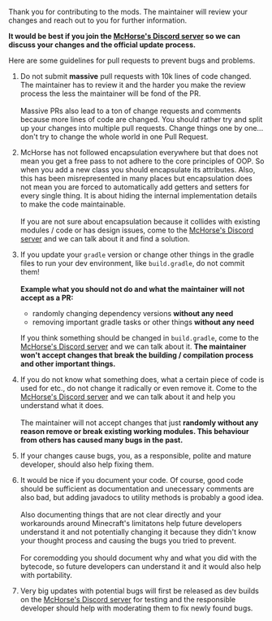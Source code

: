 Thank you for contributing to the mods. The maintainer will review your changes and reach out to you for further information.

**It would be best if you join the [McHorse's Discord server](https://discord.gg/qfxrqUF) so we can discuss your changes and the official update process.**

Here are some guidelines for pull requests to prevent bugs and problems.

1. Do not submit **massive** pull requests with 10k lines of code changed. The maintainer has to review it and the harder you make the review process the less the maintainer will be fond of the PR.
   <br><br>Massive PRs also lead to a ton of change requests and comments because more lines of code are changed. You should rather try and split up your changes into multiple pull requests. Change things one by one... don't try to change the whole world in one Pull Request. 

2. McHorse has not followed encapsulation everywhere but that does not mean you get a free pass to not adhere to the core principles of OOP. So when you add a new class you should encapsulate its attributes. Also, this has been misrepresented in many places but encapsulation does not mean you are forced to automatically add getters and setters for every single thing. It is about hiding the internal implementation details to make the code maintainable.
   <br><br>If you are not sure about encapsulation because it collides with existing modules / code or has design issues, come to the [McHorse's Discord server](https://discord.gg/qfxrqUF) and we can talk about it and find a solution.

3. If you update your `gradle` version or change other things in the gradle files to run your dev environment, like `build.gradle`, do not commit them!
   <br><br>**Example what you should not do and what the maintainer will not accept as a PR:**
   - randomly changing dependency versions **without any need**
   - removing important gradle tasks or other things **without any need**
   
   If you think something should be changed in `build.gradle`, come to the [McHorse's Discord server](https://discord.gg/qfxrqUF) and we can talk about it. **The maintainer won't accept changes that break the building / compilation process and other important things.**

4. If you do not know what something does, what a certain piece of code is used for etc., do not change it radically or even remove it. Come to the [McHorse's Discord server](https://discord.gg/qfxrqUF) and we can talk about it and help you understand what it does.
   <br><br>The maintainer will not accept changes that just **randomly without any reason remove or break existing working modules. This behaviour from others has caused many bugs in the past.**

5. If your changes cause bugs, you, as a responsible, polite and mature developer, should also help fixing them.

6. It would be nice if you document your code. Of course, good code should be sufficient as documentation and unecessary comments are also bad, but adding javadocs to utility methods is probably a good idea.
   <br><br>Also documenting things that are not clear directly and your workarounds around Minecraft's limitatons help future developers understand it and not potentially changing it because they didn't know your thought process and causing the bugs you tried to prevent.
   <br><br>For coremodding you should document why and what you did with the bytecode, so future developers can understand it and it would also help with portability.

7. Very big updates with potential bugs will first be released as dev builds on the [McHorse's Discord server](https://discord.gg/qfxrqUF) for testing and the responsible developer should help with moderating them to fix newly found bugs.

